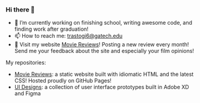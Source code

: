 ### Hi there 👋

- 🔭 I’m currently working on finishing school, writing awesome code, and finding work after graduation!
- 📫 How to reach me: [trastogi6@gatech.edu](mailto:trastogi6@gatech.edu)
- 💬 Visit my website [Movie Reviews](www.tanishsmoviereviews.com)! Posting a new review every month! Send me your feedback about the site and especially your film opinions!

My repositories:
- [Movie Reviews](https://github.com/Stoginator/MovieReviews): a static website built with idiomatic HTML and the latest CSS! Hosted proudly on GitHub Pages!
- [UI Designs](https://github.com/Stoginator/UIDesigns): a collection of user interface prototypes built in Adobe XD and Figma

<!--
**Stoginator/Stoginator** is a ✨ _special_ ✨ repository because its `README.md` (this file) appears on your GitHub profile.

Here are some ideas to get you started:

- 🔭 I’m currently working on ...
- 🌱 I’m currently learning ...
- 👯 I’m looking to collaborate on ...
- 🤔 I’m looking for help with ...
- 💬 Ask me about ...
- 📫 How to reach me: ...
- 😄 Pronouns: ...
- ⚡ Fun fact: ...
-->
